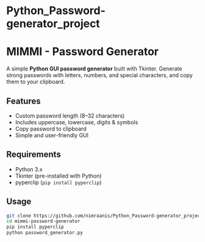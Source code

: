 # Python_Password-generator_project
# MIMMI - Password Generator

A simple **Python GUI password generator** built with Tkinter. Generate strong passwords with letters, numbers, and special characters, and copy them to your clipboard.

## Features

- Custom password length (8–32 characters)  
- Includes uppercase, lowercase, digits & symbols  
- Copy password to clipboard  
- Simple and user-friendly GUI  

## Requirements

- Python 3.x  
- Tkinter (pre-installed with Python)  
- pyperclip (`pip install pyperclip`)  

## Usage

```bash
git clone https://github.com/nimraanis/Python_Password-generator_project.git
cd mimmi-password-generator
pip install pyperclip
python password_generator.py
